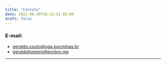 ```yaml
---
title: "Contato"
date: 2022-06-30T18:13:51-03:00
draft: false
---
```

### E-mail:

- geraldo.couto@sga.pucminas.br
- geraldohomero@proton.me
***


